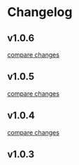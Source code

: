 # Changelog


## v1.0.6

[compare changes](https://github.com/ArunPurewal94/arunpurewal-nuxt/compare/v1.0.5...v1.0.6)

## v1.0.5

[compare changes](https://github.com/ArunPurewal94/arunpurewal-nuxt/compare/v1.0.4...v1.0.5)

## v1.0.4

[compare changes](https://github.com/ArunPurewal94/arunpurewal-nuxt/compare/v1.0.3...v1.0.4)

## v1.0.3


